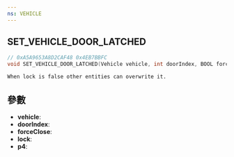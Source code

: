 ```yaml
---
ns: VEHICLE
---
```

## SET_VEHICLE_DOOR_LATCHED

```c
// 0xA5A9653A8D2CAF48 0x4EB7BBFC
void SET_VEHICLE_DOOR_LATCHED(Vehicle vehicle, int doorIndex, BOOL forceClose, BOOL lock, BOOL p4);
```

```
When lock is false other entities can overwrite it.  
```

## 參數
* **vehicle**: 
* **doorIndex**: 
* **forceClose**: 
* **lock**: 
* **p4**: 

